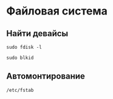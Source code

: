 # Файловая система

## Найти девайсы

```
sudo fdisk -l

sudo blkid
```

## Автомонтирование

```
/etc/fstab
```

